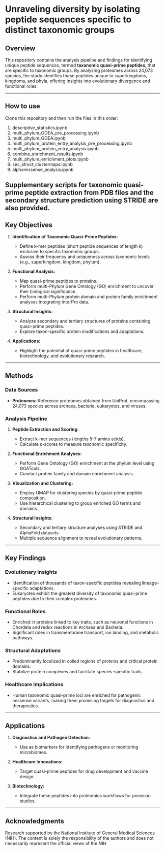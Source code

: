 # Unraveling diversity by isolating peptide sequences specific to distinct taxonomic groups

## Overview
This repository contains the analysis pipeline and findings for identifying unique peptide sequences, termed **taxonomic quasi-prime peptides**, that are specific to taxonomic groups. By analyzing proteomes across 24,073 species, the study identifies these peptides unique to superkingdoms, kingdoms, and phyla, offering insights into evolutionary divergence and functional roles.

---

## How to use
Clone this repository and then run the files in this order:
1. descriptive_statistics.ipynb
2. multi_phylum_GOEA_pre_processing.ipynb
3. multi_phylum_GOEA.ipynb
4. multi_phylum_protein_entry_analysis_pre_processing.ipynb
5. multi_phylum_protein_entry_analysis.ipynb
6. combine_enrichment_results.ipynb
7. multi_phylum_enrichment_plots.ipynb
8. sec_struct_clustermaps.ipynb
9. alphamissense_analysis.ipynb

**Supplementary scripts for taxonomic quasi-prime peptide extraction from PDB files and the secondary structure prediction using STRIDE are also provided.**
---

## Key Objectives
1. **Identification of Taxonomic Quasi-Prime Peptides:**
   - Define k-mer peptides (short peptide sequences of length k) exclusive to specific taxonomic groups.
   - Assess their frequency and uniqueness across taxonomic levels (e.g., superkingdom, kingdom, phylum).

2. **Functional Analysis:**
   - Map quasi-prime peptides to proteins.
   - Perform multi-Phylum Gene Ontology (GO) enrichment to uncover their biological significance.
   - Perform multi-Phylum protein domain and protein family enrichment analyses integrating InterPro data.

3. **Structural Insights:**
   - Analyze secondary and tertiary structures of proteins containing quasi-prime peptides.
   - Explore taxon-specific protein modifications and adaptations.

4. **Applications:**
   - Highlight the potential of quasi-prime peptides in healthcare, biotechnology, and evolutionary research.

---

## Methods

### Data Sources
- **Proteomes:** Reference proteomes obtained from UniProt, encompassing 24,073 species across archaea, bacteria, eukaryotes, and viruses.

### Analysis Pipeline
1. **Peptide Extraction and Scoring:**
   - Extract k-mer sequences (lengths 5-7 amino acids).
   - Calculate ε-scores to measure taxonomic specificity.

2. **Functional Enrichment Analyses:**
   - Perform Gene Ontology (GO) enrichment at the phylum level using GOATools.
   - Conduct protein family and domain enrichment analysis.

3. **Visualization and Clustering:**
   - Employ UMAP for clustering species by quasi-prime peptide composition.
   - Use hierarchical clustering to group enriched GO terms and domains.

4. **Structural Insights:**
   - Secondary and tertiary structure analyses using STRIDE and AlphaFold datasets.
   - Multiple sequence alignment to reveal evolutionary patterns.

---

## Key Findings

### Evolutionary Insights
- Identification of thousands of taxon-specific peptides revealing lineage-specific adaptations.
- Eukaryotes exhibit the greatest diversity of taxonomic quasi-prime peptides due to their complex proteomes.

### Functional Roles
- Enriched in proteins linked to key traits, such as neuronal functions in Chordata and redox reactions in Archaea and Bacteria.
- Significant roles in transmembrane transport, ion binding, and metabolic pathways.

### Structural Adaptations
- Predominantly localized in coiled regions of proteins and critical protein domains.
- Stabilize protein complexes and facilitate species-specific traits.

### Healthcare Implications
- Human taxonomic quasi-prime loci are enriched for pathogenic missense variants, making them promising targets for diagnostics and therapeutics.

---

## Applications
1. **Diagnostics and Pathogen Detection:**
   - Use as biomarkers for identifying pathogens or monitoring microbiomes.

2. **Healthcare Innovations:**
   - Target quasi-prime peptides for drug development and vaccine design.

3. **Biotechnology:**
   - Integrate these peptides into proteomics workflows for precision studies.

---

## Acknowledgments
Research supported by the National Institute of General Medical Sciences (NIH). The content is solely the responsibility of the authors and does not necessarily represent the official views of the NIH.
